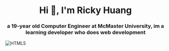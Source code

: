 <h1 align="center">Hi 👋, I'm Ricky Huang</h1>

<h3 align="center">a 19-year old Computer Engineer at McMaster University, im a learning developer who does web development </h3>

![HTML5](https://img.shields.io/badge/html5-%23E34F26.svg?style=for-the-badge&logo=html5&logoColor=white)
<!--
**RickyHuangg/RickyHuangg** is a ✨ _special_ ✨ repository because its `README.md` (this file) appears on your GitHub profile.

Here are some ideas to get you started:

- 🔭 I’m currently working on ...
- 🌱 I’m currently learning ...
- 👯 I’m looking to collaborate on ...
- 🤔 I’m looking for help with ...
- 💬 Ask me about ...
- 📫 How to reach me: ...
- 😄 Pronouns: ...
- ⚡ Fun fact: ...
-->
